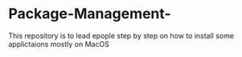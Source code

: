 # Package-Management-

This repository is to lead epople step by step on how to install some applictaions mostly on MacOS
